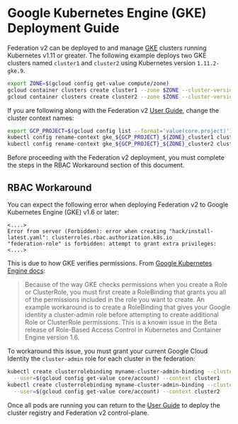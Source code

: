 # Google Kubernetes Engine (GKE) Deployment Guide

Federation v2 can be deployed to and manage [GKE](https://cloud.google.com/kubernetes-engine/) clusters running
Kubernetes v1.11 or greater. The following example deploys two GKE clusters named `cluster1` and `cluster2` using
Kubernetes version `1.11.2-gke.9`.

```bash
export ZONE=$(gcloud config get-value compute/zone)
gcloud container clusters create cluster1 --zone $ZONE --cluster-version 1.11.2-gke.9
gcloud container clusters create cluster2 --zone $ZONE --cluster-version 1.11.2-gke.9
```

If you are following along with the Federation v2 [User Guide](../userguide.md), change the cluster context names:
```bash
export GCP_PROJECT=$(gcloud config list --format='value(core.project)')
kubectl config rename-context gke_${GCP_PROJECT}_${ZONE}_cluster1 cluster1
kubectl config rename-context gke_${GCP_PROJECT}_${ZONE}_cluster2 cluster2
```

Before proceeding with the Federation v2 deployment, you must complete the steps in the RBAC Workaround section of this
document.

## RBAC Workaround

You can expect the following error when deploying Federation v2 to Google Kubernetes Engine (GKE)
v1.6 or later:

```
<....>
Error from server (Forbidden): error when creating "hack/install-latest.yaml": clusterroles.rbac.authorization.k8s.io
"federation-role" is forbidden: attempt to grant extra privileges:
<....>
````

This is due to how GKE verifies permissions. From
[Google Kubernetes Engine docs](https://cloud.google.com/kubernetes-engine/docs/how-to/role-based-access-control):

> Because of the way GKE checks permissions when you create a Role or ClusterRole, you must first create a RoleBinding
that grants you all of the permissions included in the role you want to create.
> An example workaround is to create a RoleBinding that gives your Google identity a cluster-admin role before
attempting to create additional Role or ClusterRole permissions.
> This is a known issue in the Beta release of Role-Based Access Control in Kubernetes and Container Engine version 1.6.

To workaround this issue, you must grant your current Google Cloud Identity the `cluster-admin` role for each cluster in
the federation:

```bash
kubectl create clusterrolebinding myname-cluster-admin-binding --clusterrole=cluster-admin \
  --user=$(gcloud config get-value core/account) --context cluster1
kubectl create clusterrolebinding myname-cluster-admin-binding --clusterrole=cluster-admin \
  --user=$(gcloud config get-value core/account) --context cluster2
```

Once all pods are running you can return to the [User Guide](../userguide.md) to deploy the cluster registry and
Federation v2 control-plane.
